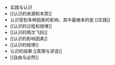 - 实践与认识
- [[认识的来源和本质]]
- 认识受到多种因素的影响，其中最根本的是 [[实践]]
- [[认识的过程和规律]]
- [[认识的两次飞跃]]
- [[认识的影响因素]]
- [[认识的规律]]
- 认识的结果 [[真理与谬误]]
- [[自由与必然]]